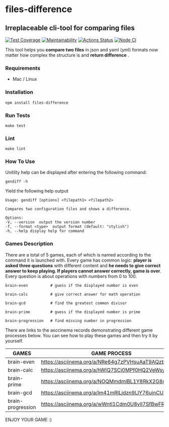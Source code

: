 # files-difference

## Irreplaceable cli-tool for comparing files

[![Test Coverage](https://api.codeclimate.com/v1/badges/d14b1ec2c594b72e8471/test_coverage)](https://codeclimate.com/github/Saimon398/frontend-project-lvl2/test_coverage)
[![Maintainability](https://api.codeclimate.com/v1/badges/d14b1ec2c594b72e8471/maintainability)](https://codeclimate.com/github/Saimon398/frontend-project-lvl2/maintainability)
[![Actions Status](https://github.com/Saimon398/frontend-project-lvl2/workflows/hexlet-check/badge.svg)](https://github.com/Saimon398/frontend-project-lvl2/actions)
[![Node CI](https://github.com/Saimon398/frontend-project-lvl2/workflows/NodeCI/badge.svg)](https://github.com/Saimon398/frontend-project-lvl2/actions)

This tool helps you **compare two files** in json and yaml (yml) formats now matter how complex the structure is and **return difference** .

### Requirements

- Mac / Linux

### Installation

    npm install files-difference

### Run Tests

    make test

### Lint

    make lint

### How To Use

Unitlity help can be displayed after entering the following command:

    gendiff -h

Yield the following help output

    Usage: gendiff [options] <filepath1> <filepath2>

    Compares two configuration files and shows a difference.

    Options:
    -V, --version  output the version number
    -f, --format <type>  output format (default: "stylish")
    -h, --help display help for command

### Games Description

There are a total of 5 games, each of which is named according to the command it is launched with. Every game has common logic: **player is asked three questions** with different content and **he needs to give correct answer to keep playing. If players cannot answer correctly, game is over**. Every question is about operations with numbers from 0 to 100.

    brain-even   		# guess if the displayed number is even

    brain-calc   		# give correct answer for math operation

    brain-gcd    		# find the greatest common divisor

    brain-prime  		# guess if the displayed number is prime

    brain-progression	# find missing number in progression

There are links to the asccinema records demonstrating different game processes below. You can see how to play these games and then try it by yourself.

| GAMES             | GAME PROCESS                                      |
| ----------------- | ------------------------------------------------- |
| brain-even        | https://asciinema.org/a/NRe64g7zPVHsuAaT9AQzbIW80 |
| brain-calc        | https://asciinema.org/a/hWIQ7SCi0MPf0HQ2VeWsyIOsb |
| brain-prime       | https://asciinema.org/a/NOQMmdmlBL1Y8RkX2G8nOca72 |
| brain-gcd         | https://asciinema.org/a/lm41mRlLjdzn9LlY76uinCUIb |
| brain-progression | https://asciinema.org/a/wWntl1Cdm0U8vlI7SfBwFRi9R |

ENJOY YOUR GAME :)
